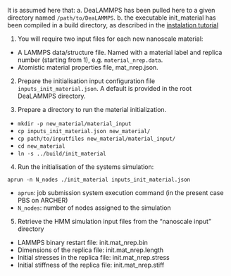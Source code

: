 It is assumed here that:
a. DeaLAMMPS has been pulled here to a given directory named `/path/to/DeaLAMMPS`.
b. the executable init_material has been compiled in a build directory, as described in the [instalation tutorial](instalation.md)

1. You will require two input files for each new nanoscale material:
  - A LAMMPS data/structure file. Named with a material label and replica number (starting from 1), e.g. `material_nrep.data`. 
  - Atomistic material properties file, mat_nrep.json.

2. Prepare the initialisation input configuration file `inputs_init_material.json`. A default is provided in the root DeaLAMMPS directory.

3. Prepare a directory to run the material initialization.

- `mkdir -p new_material/material_input`
- `cp inputs_init_material.json new_material/`
- `cp path/to/inputfiles new_material/material_input/`
- `cd new_material`
- `ln -s ../build/init_material`

4. Run the initialisation of the systems simulation: 

```
aprun -n N_nodes ./init_material inputs_init_material.json
```

- `aprun`: job submission system execution command (in the present case PBS on ARCHER)
- `N_nodes`: number of nodes assigned to the simulation

5. Retrieve the HMM simulation input files from the “nanoscale input” directory

- LAMMPS binary restart file: init.mat_nrep.bin
- Dimensions of the replica file: init.mat_nrep.length
- Initial stresses in the replica file:  init.mat_nrep.stress
- Initial stiffness of the replica file:  init.mat_nrep.stiff

